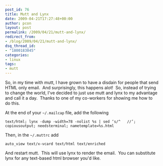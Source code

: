 ```yaml
---
post_id: 76
title: Mutt and Lynx
date: 2009-04-21T17:27:48+00:00
author: pcon
layout: post
permalink: /2009/04/21/mutt-and-lynx/
redirect_from:
- /blog/2009/04/21/mutt-and-lynx/
dsq_thread_id:
- "1800183045"
categories:
- linux
tags:
- mutt
---
```

So, in my time with mutt, I have grown to have a disdain for people that send HTML only email.  And surprisingly, this happens alot!  So, instead of trying to change the world, I've decided to just use mutt and lynx to my advantage and call it a day.  Thanks to one of my co-workers for showing me how to do this.

At the end of your `~/.mailcap` file, add the following

```
text/html; lynx -dump -width=78 -nolist %s | sed ‘s/^   //’; copiousoutput; needsterminal; nametemplate=%s.html
```

Then, in the `~/.muttrc` add

```
auto_view text/x-vcard text/html text/enriched
```

And restart mutt.  This will use lynx to render the email.  You can substitute lynx for any text-based html browser you'd like.